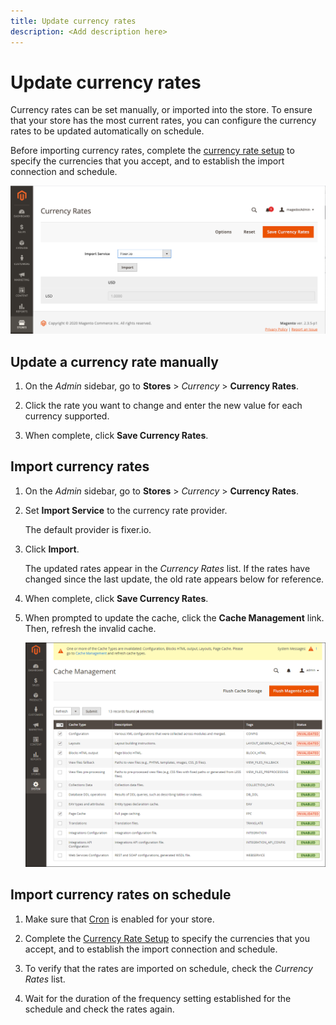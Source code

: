 ```yaml
---
title: Update currency rates
description: <Add description here>
---
```

# Update currency rates

Currency rates can be set manually, or imported into the store. To ensure that your store has the most current rates, you can configure the currency rates to be updated automatically on schedule.

Before importing currency rates, complete the [currency rate setup](currency-configuration.md) to specify the currencies that you accept, and to establish the import connection and schedule.

![Currency rates](./assets/stores-currency-rate-update.png)<!-- zoom -->

## Update a currency rate manually

1. On the _Admin_ sidebar, go to **Stores** > _Currency_ > **Currency Rates**.

1. Click the rate you want to change and enter the new value for each currency supported.

1. When complete, click **Save Currency Rates**.

## Import currency rates

1. On the _Admin_ sidebar, go to **Stores** > _Currency_ > **Currency Rates**.

1. Set **Import Service** to the currency rate provider.

   The default provider is fixer.io.

1. Click **Import**.

   The updated rates appear in the _Currency Rates_ list. If the rates have changed since the last update, the old rate appears below for reference.

1. When complete, click **Save Currency Rates**.

1. When prompted to update the cache, click the **Cache Management** link. Then, refresh the invalid cache.

   ![System message - refresh the invalid cache](./assets/currency-cache-update.png)<!-- zoom -->

## Import currency rates on schedule

1. Make sure that [Cron](https://docs.magento.com/user-guide/system/cron.html) is enabled for your store.

1. Complete the [Currency Rate Setup](currency-configuration.md) to specify the currencies that you accept, and to establish the import connection and schedule.

1. To verify that the rates are imported on schedule, check the _Currency Rates_ list.

1. Wait for the duration of the frequency setting established for the schedule and check the rates again.

